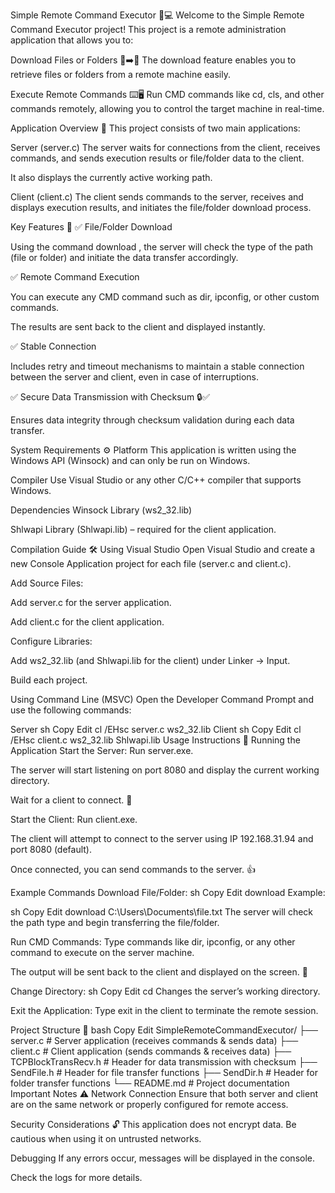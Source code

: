 Simple Remote Command Executor 🚀💻
Welcome to the Simple Remote Command Executor project! This project is a remote administration application that allows you to:

Download Files or Folders 📎➡️💾
The download feature enables you to retrieve files or folders from a remote machine easily.

Execute Remote Commands ⌨️🖥️
Run CMD commands like cd, cls, and other commands remotely, allowing you to control the target machine in real-time.

Application Overview 📄
This project consists of two main applications:

Server (server.c)
The server waits for connections from the client, receives commands, and sends execution results or file/folder data to the client.

It also displays the currently active working path.

Client (client.c)
The client sends commands to the server, receives and displays execution results, and initiates the file/folder download process.

Key Features 🌟
✅ File/Folder Download

Using the command download <path>, the server will check the type of the path (file or folder) and initiate the data transfer accordingly.

✅ Remote Command Execution

You can execute any CMD command such as dir, ipconfig, or other custom commands.

The results are sent back to the client and displayed instantly.

✅ Stable Connection

Includes retry and timeout mechanisms to maintain a stable connection between the server and client, even in case of interruptions.

✅ Secure Data Transmission with Checksum 🔒✅

Ensures data integrity through checksum validation during each data transfer.

System Requirements ⚙️
Platform
This application is written using the Windows API (Winsock) and can only be run on Windows.

Compiler
Use Visual Studio or any other C/C++ compiler that supports Windows.

Dependencies
Winsock Library (ws2_32.lib)

Shlwapi Library (Shlwapi.lib) – required for the client application.

Compilation Guide 🛠️
Using Visual Studio
Open Visual Studio and create a new Console Application project for each file (server.c and client.c).

Add Source Files:

Add server.c for the server application.

Add client.c for the client application.

Configure Libraries:

Add ws2_32.lib (and Shlwapi.lib for the client) under Linker → Input.

Build each project.

Using Command Line (MSVC)
Open the Developer Command Prompt and use the following commands:

Server
sh
Copy
Edit
cl /EHsc server.c ws2_32.lib
Client
sh
Copy
Edit
cl /EHsc client.c ws2_32.lib Shlwapi.lib
Usage Instructions 🚀
Running the Application
Start the Server:
Run server.exe.

The server will start listening on port 8080 and display the current working directory.

Wait for a client to connect. 👀

Start the Client:
Run client.exe.

The client will attempt to connect to the server using IP 192.168.31.94 and port 8080 (default).

Once connected, you can send commands to the server. 👍

Example Commands
Download File/Folder:
sh
Copy
Edit
download <path>
Example:

sh
Copy
Edit
download C:\Users\Documents\file.txt
The server will check the path type and begin transferring the file/folder.

Run CMD Commands:
Type commands like dir, ipconfig, or any other command to execute on the server machine.

The output will be sent back to the client and displayed on the screen. 🔄

Change Directory:
sh
Copy
Edit
cd <path>
Changes the server’s working directory.

Exit the Application:
Type exit in the client to terminate the remote session.

Project Structure 💃
bash
Copy
Edit
SimpleRemoteCommandExecutor/
├── server.c              # Server application (receives commands & sends data)
├── client.c              # Client application (sends commands & receives data)
├── TCPBlockTransRecv.h   # Header for data transmission with checksum
├── SendFile.h            # Header for file transfer functions
├── SendDir.h             # Header for folder transfer functions
└── README.md             # Project documentation
Important Notes ⚠️
Network Connection
Ensure that both server and client are on the same network or properly configured for remote access.

Security Considerations 🔓
This application does not encrypt data. Be cautious when using it on untrusted networks.

Debugging
If any errors occur, messages will be displayed in the console.

Check the logs for more details.
